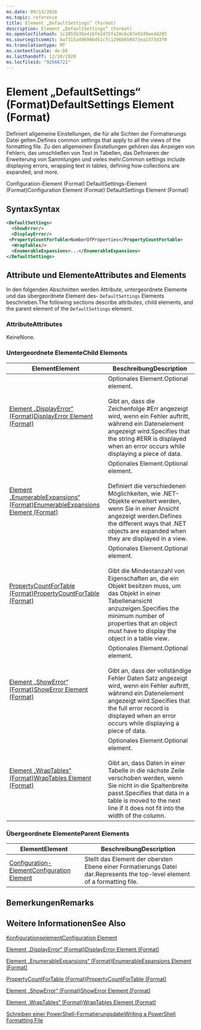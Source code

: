 ```yaml
---
ms.date: 09/13/2016
ms.topic: reference
title: Element „DefaultSettings“ (Format)
description: Element „DefaultSettings“ (Format)
ms.openlocfilehash: 1c2055b38a416fe2d75fa20c6c87e92d9eed4285
ms.sourcegitcommit: ba7315a496986451cfc1296b659d73ea2373d3f0
ms.translationtype: MT
ms.contentlocale: de-DE
ms.lasthandoff: 12/10/2020
ms.locfileid: "92666721"
---
```

# <a name="defaultsettings-element-format"></a><span data-ttu-id="718f1-103">Element „DefaultSettings“ (Format)</span><span class="sxs-lookup"><span data-stu-id="718f1-103">DefaultSettings Element (Format)</span></span>

<span data-ttu-id="718f1-104">Definiert allgemeine Einstellungen, die für alle Sichten der Formatierungs Datei gelten.</span><span class="sxs-lookup"><span data-stu-id="718f1-104">Defines common settings that apply to all the views of the formatting file.</span></span> <span data-ttu-id="718f1-105">Zu den allgemeinen Einstellungen gehören das Anzeigen von Fehlern, das umschließen von Text in Tabellen, das Definieren der Erweiterung von Sammlungen und vieles mehr.</span><span class="sxs-lookup"><span data-stu-id="718f1-105">Common settings include displaying errors, wrapping text in tables, defining how collections are expanded, and more.</span></span>

<span data-ttu-id="718f1-106">Configuration-Element (Format) DefaultSettings-Element (Format)</span><span class="sxs-lookup"><span data-stu-id="718f1-106">Configuration Element (Format) DefaultSettings Element (Format)</span></span>

## <a name="syntax"></a><span data-ttu-id="718f1-107">Syntax</span><span class="sxs-lookup"><span data-stu-id="718f1-107">Syntax</span></span>

```xml
<DefaultSettings>
  <ShowError/>
  <DisplayError/>
 <PropertyCountForTable>NumberOfProperties</PropertyCountFortable>
  <WrapTables/>
  <EnumerableExpansions>...</EnumerableExpansions>
</DefaultSettings>
```

## <a name="attributes-and-elements"></a><span data-ttu-id="718f1-108">Attribute und Elemente</span><span class="sxs-lookup"><span data-stu-id="718f1-108">Attributes and Elements</span></span>

<span data-ttu-id="718f1-109">In den folgenden Abschnitten werden Attribute, untergeordnete Elemente und das übergeordnete Element des- `DefaultSettings` Elements beschrieben.</span><span class="sxs-lookup"><span data-stu-id="718f1-109">The following sections describe attributes, child elements, and the parent element of the `DefaultSettings` element.</span></span>

### <a name="attributes"></a><span data-ttu-id="718f1-110">Attribute</span><span class="sxs-lookup"><span data-stu-id="718f1-110">Attributes</span></span>

<span data-ttu-id="718f1-111">Keine</span><span class="sxs-lookup"><span data-stu-id="718f1-111">None.</span></span>

### <a name="child-elements"></a><span data-ttu-id="718f1-112">Untergeordnete Elemente</span><span class="sxs-lookup"><span data-stu-id="718f1-112">Child Elements</span></span>

|<span data-ttu-id="718f1-113">Element</span><span class="sxs-lookup"><span data-stu-id="718f1-113">Element</span></span>|<span data-ttu-id="718f1-114">Beschreibung</span><span class="sxs-lookup"><span data-stu-id="718f1-114">Description</span></span>|
|-------------|-----------------|
|[<span data-ttu-id="718f1-115">Element „DisplayError“ (Format)</span><span class="sxs-lookup"><span data-stu-id="718f1-115">DisplayError Element (Format)</span></span>](./displayerror-element-format.md)|<span data-ttu-id="718f1-116">Optionales Element.</span><span class="sxs-lookup"><span data-stu-id="718f1-116">Optional element.</span></span><br /><br /> <span data-ttu-id="718f1-117">Gibt an, dass die Zeichenfolge #Err angezeigt wird, wenn ein Fehler auftritt, während ein Datenelement angezeigt wird.</span><span class="sxs-lookup"><span data-stu-id="718f1-117">Specifies that the string #ERR is displayed when an error occurs while displaying a piece of data.</span></span>|
|[<span data-ttu-id="718f1-118">Element „EnumerableExpansions“ (Format)</span><span class="sxs-lookup"><span data-stu-id="718f1-118">EnumerableExpansions Element (Format)</span></span>](./enumerableexpansions-element-format.md)|<span data-ttu-id="718f1-119">Optionales Element.</span><span class="sxs-lookup"><span data-stu-id="718f1-119">Optional element.</span></span><br /><br /> <span data-ttu-id="718f1-120">Definiert die verschiedenen Möglichkeiten, wie .NET-Objekte erweitert werden, wenn Sie in einer Ansicht angezeigt werden.</span><span class="sxs-lookup"><span data-stu-id="718f1-120">Defines the different ways that .NET objects are expanded when they are displayed in a view.</span></span>|
|[<span data-ttu-id="718f1-121">PropertyCountForTable (Format)</span><span class="sxs-lookup"><span data-stu-id="718f1-121">PropertyCountForTable (Format)</span></span>](./propertycountfortable-element-format.md)|<span data-ttu-id="718f1-122">Optionales Element.</span><span class="sxs-lookup"><span data-stu-id="718f1-122">Optional element.</span></span><br /><br /> <span data-ttu-id="718f1-123">Gibt die Mindestanzahl von Eigenschaften an, die ein Objekt besitzen muss, um das Objekt in einer Tabellenansicht anzuzeigen.</span><span class="sxs-lookup"><span data-stu-id="718f1-123">Specifies the minimum number of properties that an object must have to display the object in a table view.</span></span>|
|[<span data-ttu-id="718f1-124">Element „ShowError“ (Format)</span><span class="sxs-lookup"><span data-stu-id="718f1-124">ShowError Element (Format)</span></span>](./showerror-element-format.md)|<span data-ttu-id="718f1-125">Optionales Element.</span><span class="sxs-lookup"><span data-stu-id="718f1-125">Optional element.</span></span><br /><br /> <span data-ttu-id="718f1-126">Gibt an, dass der vollständige Fehler Daten Satz angezeigt wird, wenn ein Fehler auftritt, während ein Datenelement angezeigt wird.</span><span class="sxs-lookup"><span data-stu-id="718f1-126">Specifies that the full error record is displayed when an error occurs while displaying a piece of data.</span></span>|
|[<span data-ttu-id="718f1-127">Element „WrapTables“ (Format)</span><span class="sxs-lookup"><span data-stu-id="718f1-127">WrapTables Element (Format)</span></span>](./wraptables-element-format.md)|<span data-ttu-id="718f1-128">Optionales Element.</span><span class="sxs-lookup"><span data-stu-id="718f1-128">Optional element.</span></span><br /><br /> <span data-ttu-id="718f1-129">Gibt an, dass Daten in einer Tabelle in die nächste Zeile verschoben werden, wenn Sie nicht in die Spaltenbreite passt.</span><span class="sxs-lookup"><span data-stu-id="718f1-129">Specifies that data in a table is moved to the next line if it does not fit into the width of the column.</span></span>|

### <a name="parent-elements"></a><span data-ttu-id="718f1-130">Übergeordnete Elemente</span><span class="sxs-lookup"><span data-stu-id="718f1-130">Parent Elements</span></span>

|<span data-ttu-id="718f1-131">Element</span><span class="sxs-lookup"><span data-stu-id="718f1-131">Element</span></span>|<span data-ttu-id="718f1-132">Beschreibung</span><span class="sxs-lookup"><span data-stu-id="718f1-132">Description</span></span>|
|-------------|-----------------|
|[<span data-ttu-id="718f1-133">Configuration-Element</span><span class="sxs-lookup"><span data-stu-id="718f1-133">Configuration Element</span></span>](./configuration-element-format.md)|<span data-ttu-id="718f1-134">Stellt das Element der obersten Ebene einer Formatierungs Datei dar.</span><span class="sxs-lookup"><span data-stu-id="718f1-134">Represents the top-level element of a formatting file.</span></span>|

## <a name="remarks"></a><span data-ttu-id="718f1-135">Bemerkungen</span><span class="sxs-lookup"><span data-stu-id="718f1-135">Remarks</span></span>

## <a name="see-also"></a><span data-ttu-id="718f1-136">Weitere Informationen</span><span class="sxs-lookup"><span data-stu-id="718f1-136">See Also</span></span>

[<span data-ttu-id="718f1-137">Konfigurationselement</span><span class="sxs-lookup"><span data-stu-id="718f1-137">Configuration Element</span></span>](./configuration-element-format.md)

[<span data-ttu-id="718f1-138">Element „DisplayError“ (Format)</span><span class="sxs-lookup"><span data-stu-id="718f1-138">DisplayError Element (Format)</span></span>](./displayerror-element-format.md)

[<span data-ttu-id="718f1-139">Element „EnumerableExpansions“ (Format)</span><span class="sxs-lookup"><span data-stu-id="718f1-139">EnumerableExpansions Element (Format)</span></span>](./enumerableexpansions-element-format.md)

[<span data-ttu-id="718f1-140">PropertyCountForTable (Format)</span><span class="sxs-lookup"><span data-stu-id="718f1-140">PropertyCountForTable (Format)</span></span>](./propertycountfortable-element-format.md)

[<span data-ttu-id="718f1-141">Element „ShowError“ (Format)</span><span class="sxs-lookup"><span data-stu-id="718f1-141">ShowError Element (Format)</span></span>](./showerror-element-format.md)

[<span data-ttu-id="718f1-142">Element „WrapTables“ (Format)</span><span class="sxs-lookup"><span data-stu-id="718f1-142">WrapTables Element (Format)</span></span>](./wraptables-element-format.md)

[<span data-ttu-id="718f1-143">Schreiben einer PowerShell-Formatierungsdatei</span><span class="sxs-lookup"><span data-stu-id="718f1-143">Writing a PowerShell Formatting File</span></span>](./writing-a-powershell-formatting-file.md)
